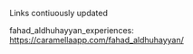 Links contiuously updated

fahad_aldhuhayyan_experiences: https://caramellaapp.com/fahad_aldhuhayyan/

